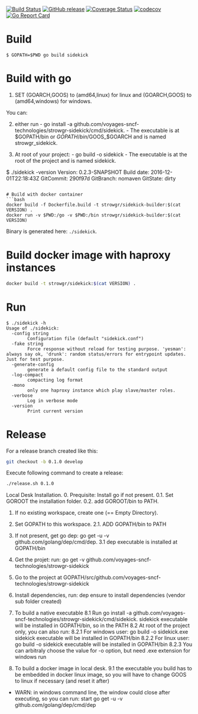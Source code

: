 [![Build Status](https://travis-ci.org/voyages-sncf-technologies/strowgr-sidekick.svg?branch=0.2.x)](https://travis-ci.org/voyages-sncf-technologies/strowgr-sidekick) [![GitHub release](https://img.shields.io/github/release/voyages-sncf-technologies/strowgr-sidekick.svg)](https://github.com/voyages-sncf-technologies/strowgr-sidekick/releases/latest) [![Coverage Status](https://coveralls.io/repos/github/voyages-sncf-technologies/strowgr-sidekick/badge.svg)](https://coveralls.io/github/voyages-sncf-technologies/strowgr-sidekick) [![codecov](https://codecov.io/gh/voyages-sncf-technologies/strowgr-sidekick/branch/0.2.x/graph/badge.svg)](https://codecov.io/gh/voyages-sncf-technologies/strowgr-sidekick) [![Go Report Card](https://goreportcard.com/badge/github.com/voyages-sncf-technologies/strowgr-sidekick)](https://goreportcard.com/report/github.com/voyages-sncf-technologies/strowgr-sidekick)


# Build

```
$ GOPATH=$PWD go build sidekick
```

# Build with go 
  1. SET (GOARCH,GOOS) to (amd64,linux) for linux and (GOARCH,GOOS) to (amd64,windows) for windows.
  
  You can:
  
  2. either run 
    - go install -a github.com/voyages-sncf-technologies/strowgr-sidekick/cmd/sidekick.
    - The executable is at $GOPATH/bin or $GOPATH/bin/$GOOS_$GOARCH and is named strowgr_sidekick.
  
  3. At root of your project: 
    - go build -o sidekick
    - The executable is at the root of the project and is named sidekick.


$ ./sidekick -version
Version: 0.2.3-SNAPSHOT
Build date: 2016-12-01T22:18:43Z
GitCommit: 290f97d
GitBranch: nomaven
GitState: dirty
```

# Build with docker container
```bash
docker build -f Dockerfile.build -t strowgr/sidekick-builder:$(cat VERSION) .
docker run -v $PWD:/go -v $PWD:/bin strowgr/sidekick-builder:$(cat VERSION)
```
Binary is generated here: ```./sidekick```.

# Build docker image with haproxy instances
```bash
docker build -t strowgr/sidekick:$(cat VERSION) .
```

# Run


```
$ ./sidekick -h
Usage of ./sidekick:
  -config string
    	Configuration file (default "sidekick.conf")
  -fake string
    	Force response without reload for testing purpose. 'yesman': always say ok, 'drunk': random status/errors for entrypoint updates. Just for test purpose.
  -generate-config
    	generate a default config file to the standard output
  -log-compact
    	compacting log format
  -mono
    	only one haproxy instance which play slave/master roles.
  -verbose
    	Log in verbose mode
  -version
    	Print current version
```

# Release

For a release branch created like this:

```bash
git checkout -b 0.1.0 develop
```

Execute following command to create a release:

```bash
./release.sh 0.1.0
```

Local Desk Installation.
  0. Prequisite: Install go if not present.
    0.1. Set GOROOT the installation folder. 
    0.2. add GOROOT/bin to PATH.
  1. If no existing workspace, create one (== Empty Directory).
  2. Set GOPATH to this workspace.
    2.1.  ADD GOPATH/bin to PATH
  3.  If not present, get go dep: go get -u -v github.com/golang/dep/cmd/dep. 
    3.1 dep executable is installed at GOPATH/bin
  4. Get the projet: run: go get -v github.com/voyages-sncf-technologies/strowgr-sidekick
  5. Go to the project at GOPATH/src/github.com/voyages-sncf-technologies/strowgr-sidekick
  7. Install dependencies, run: dep ensure to install dependencies (vendor sub folder created)
  8. To build a native executable
    8.1 Run go install -a github.com/voyages-sncf-technologies/strowgr-sidekick/cmd/sidekick.
      sidekick executable will be installed in GOPATH/bin, so in the PATH
    8.2 At root of the project only, you can also run: 
      8.2.1 For windows user: go build -o sidekick.exe sidekick executable will be installed in GOPATH/bin
      8.2.2 For linux user: go build -o sidekick executable will be installed in GOPATH/bin
      8.2.3 You can arbitraly choose the value for -o option, but need .exe extension for windows run

  9. To build a docker image in local desk.
    9.1 the executable you build has to be embedded in docker linux image, so you will have to change GOOS to linux if necessary (and reset it after)
       
  
  - WARN: in windows command line, the window could close after executing, so you can run: start go get -u -v github.com/golang/dep/cmd/dep      